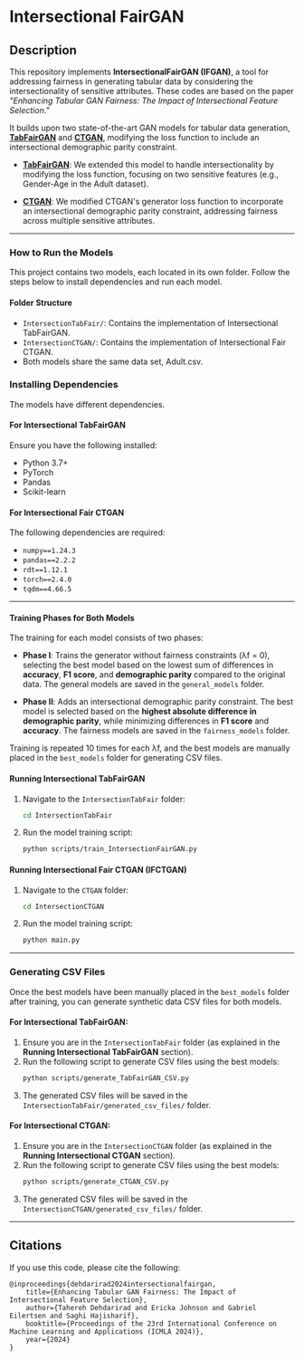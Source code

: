 # Intersectional FairGAN
## Description

This repository implements **IntersectionalFairGAN (IFGAN)**, a tool for addressing fairness in generating tabular data by considering the intersectionality of sensitive attributes. These codes are based on the paper _"Enhancing Tabular GAN Fairness: The Impact of Intersectional Feature Selection."_ 

It builds upon two state-of-the-art GAN models for tabular data generation, **[TabFairGAN](https://github.com/amirarsalan90/TabFairGAN)** and **[CTGAN](https://github.com/sdv-dev/CTGAN)**, modifying the loss function to include an intersectional demographic parity constraint.

- **[TabFairGAN](https://github.com/amirarsalan90/TabFairGAN)**: We extended this model to handle intersectionality by modifying the loss function, focusing on two sensitive features (e.g., Gender-Age in the Adult dataset).
  
- **[CTGAN](https://github.com/sdv-dev/CTGAN)**: We modified CTGAN's generator loss function to incorporate an intersectional demographic parity constraint, addressing fairness across multiple sensitive attributes.
---
### How to Run the Models

This project contains two models, each located in its own folder. Follow the steps below to install dependencies and run each model.

#### Folder Structure
- `IntersectionTabFair/`: Contains the implementation of Intersectional TabFairGAN.
- `IntersectionCTGAN/`: Contains the implementation of Intersectional Fair CTGAN.
- Both models share the same data set, Adult.csv.

### Installing Dependencies

The models have different dependencies. 
#### For **Intersectional TabFairGAN**
Ensure you have the following installed:
- Python 3.7+
- PyTorch
- Pandas
- Scikit-learn

#### For **Intersectional Fair CTGAN**
The following dependencies are required:
- `numpy==1.24.3`
- `pandas==2.2.2`
- `rdt==1.12.1`
- `torch==2.4.0`
- `tqdm==4.66.5`
---
#### Training Phases for Both Models
The training for each model consists of two phases:
- **Phase I**: Trains the generator without fairness constraints (λf = 0), selecting the best model based on the lowest sum of differences in **accuracy**, **F1 score**, and **demographic parity** compared to the original data. The general models are saved in the `general_models` folder.
  
- **Phase II**: Adds an intersectional demographic parity constraint. The best model is selected based on the **highest absolute difference in demographic parity**, while minimizing differences in **F1 score** and **accuracy**. The fairness models are saved in the `fairness_models` folder.

Training is repeated 10 times for each λf, and the best models are manually placed in the `best_models` folder for generating CSV files.

#### Running Intersectional TabFairGAN 
1. Navigate to the `IntersectionTabFair` folder:
   ```bash
   cd IntersectionTabFair
   ```
2. Run the model training script:
   ```bash
   python scripts/train_IntersectionFairGAN.py

   ```
#### Running Intersectional Fair CTGAN (IFCTGAN)
1. Navigate to the `CTGAN` folder:
   ```bash
   cd IntersectionCTGAN
   ```
2. Run the model training script:
   ```bash
   python main.py
   ```
---   
### Generating CSV Files

Once the best models have been manually placed in the `best_models` folder after training, you can generate synthetic data CSV files for both models.

#### For Intersectional TabFairGAN:
1. Ensure you are in the `IntersectionTabFair` folder (as explained in the **Running Intersectional TabFairGAN** section).
2. Run the following script to generate CSV files using the best models:
   ```bash
   python scripts/generate_TabFairGAN_CSV.py
   ```
3. The generated CSV files will be saved in the `IntersectionTabFair/generated_csv_files/` folder.

#### For Intersectional CTGAN:
1. Ensure you are in the `IntersectionCTGAN` folder (as explained in the **Running Intersectional CTGAN** section).
2. Run the following script to generate CSV files using the best models:
   ```bash
   python scripts/generate_CTGAN_CSV.py
   ```
3. The generated CSV files will be saved in the `IntersectionCTGAN/generated_csv_files/` folder.
---

## Citations
If you use this code, please cite the following:
   ```
   @inproceedings{dehdarirad2024intersectionalfairgan,
       title={Enhancing Tabular GAN Fairness: The Impact of Intersectional Feature Selection},
       author={Tahereh Dehdarirad and Ericka Johnson and Gabriel Eilertsen and Saghi Hajisharif},
       booktitle={Proceedings of the 23rd International Conference on Machine Learning and Applications (ICMLA 2024)},
       year={2024}
   }
   ```




